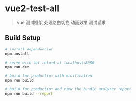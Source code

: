 # vue2-test-all

> vue 测试框架
> 处理路由切换 动画效果 测试请求

## Build Setup

``` bash
# install dependencies
npm install

# serve with hot reload at localhost:8080
npm run dev

# build for production with minification
npm run build

# build for production and view the bundle analyzer report
npm run build --report
```
